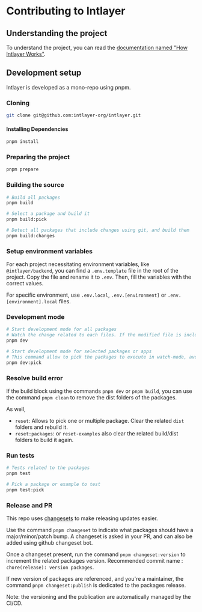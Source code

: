 # Contributing to Intlayer

## Understanding the project

To understand the project, you can read the [documentation named "How Intlayer Works"](https://github.com/aymericzip/intlayer/blob/main/docs/en/how_works_intlayer.md).

## Development setup

Intlayer is developed as a mono-repo using pnpm.

### Cloning

```sh
git clone git@github.com:intlayer-org/intlayer.git
```

#### Installing Dependencies

```sh
pnpm install
```

### Preparing the project

```sh
pnpm prepare
```

### Building the source

```sh
# Build all packages
pnpm build
```

```sh
# Select a package and build it
pnpm build:pick
```

```sh
# Detect all packages that include changes using git, and build them
pnpm build:changes
```

### Setup environment variables

For each project necessitating environment variables, like `@intlayer/backend`, you can find a `.env.template` file in the root of the project. Copy the file and rename it to `.env`. Then, fill the variables with the correct values.

For specific environment, use `.env.local`, `.env.[environment]` or `.env.[environment].local` files.

### Development mode

```sh
# Start development mode for all packages
# Watch the change related to each files. If the modified file is included in a package, the package will be rebuilt
pnpm dev
```

```sh
# Start development mode for selected packages or apps
# This command allow to pick the packages to execute in watch-mode, avoid conflicts, and optimize performances during development
pnpm dev:pick
```

### Resolve build error

If the build block using the commands `pnpm dev` or `pnpm build`, you can use the command `pnpm clean` to remove the dist folders of the packages.

As well,

- `reset`: Allows to pick one or multiple package. Clear the related `dist` folders and rebuild it.
- `reset:packages`: or `reset-examples` also clear the related build/dist folders to build it again.

### Run tests

```sh
# Tests related to the packages
pnpm test
```

```sh
# Pick a package or example to test
pnpm test:pick
```

### Release and PR

This repo uses [changesets](https://github.com/changesets/changesets) to
make releasing updates easier.

Use the command `pnpm changeset` to indicate what packages should have a major/minor/patch bump. A changeset is asked in your PR, and can also be added using github changeset bot.

Once a changeset present, run the command `pnpm changeset:version` to increment the related packages version. Recommended commit name : `chore(release): version packages`.

If new version of packages are referenced, and you're a maintainer, the command `pnpm changeset:publish` is dedicated to the packages release.

Note: the versioning and the publication are automatically managed by the CI/CD.
